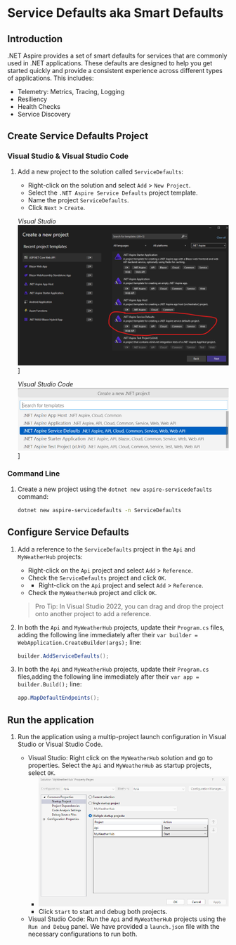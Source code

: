 # Service Defaults aka Smart Defaults

## Introduction
.NET Aspire provides a set of smart defaults for services that are commonly used in .NET applications. These defaults are designed to help you get started quickly and provide a consistent experience across different types of applications. This includes:

- Telemetry: Metrics, Tracing, Logging
- Resiliency
- Health Checks
- Service Discovery

## Create Service Defaults Project

### Visual Studio & Visual Studio Code

1. Add a new project to the solution called `ServiceDefaults`:

	- Right-click on the solution and select `Add` > `New Project`.
	- Select the `.NET Aspire Service Defaults` project template.
	- Name the project `ServiceDefaults`.
	- Click `Next` > `Create`.

	*Visual Studio*
	![Visual Studio dialog to add a service defaults project](./media/vs-add-servicedefaults.png)]

	*Visual Studio Code*
	![Visual Studio Code dialog to add a service defaults project](./media/vsc-add-servicedefaults.png)]


### Command Line

1. Create a new project using the `dotnet new aspire-servicedefaults` command:

	```bash
	dotnet new aspire-servicedefaults -n ServiceDefaults
	```

## Configure Service Defaults

1. Add a reference to the `ServiceDefaults` project in the `Api` and `MyWeatherHub` projects:

	- Right-click on the `Api` project and select `Add` > `Reference`.
	- Check the `ServiceDefaults` project and click `OK`.
	- - Right-click on the `Api` project and select `Add` > `Reference`.
	- Check the `MyWeatherHub` project and click `OK`.

	> Pro Tip: In Visual Studio 2022, you can drag and drop the project onto another project to add a reference.

1. In both the `Api` and `MyWeatherHub` projects, update their `Program.cs` files, adding the following line immediately after their `var builder = WebApplication.CreateBuilder(args);` line:
	
	```csharp
	builder.AddServiceDefaults();
	```
1. In both the `Api` and `MyWeatherHub` projects, update their `Program.cs` files,adding the following line immediately after their `var app = builder.Build();` line:

	```csharp
	app.MapDefaultEndpoints();
	```

## Run the application

1. Run the application using a multip-project launch configuration in Visual Studio or Visual Studio Code.

	- Visual Studio: Right click on the `MyWeatherHub` solution and go to properties. Select the `Api` and `MyWeatherHub` as startup projects, select `OK`. 
		- ![Visual Studio solution properties](./media/vs-multiproject.png)
		- Click `Start` to start and debug both projects.
	- Visual Studio Code: Run the `Api` and `MyWeatherHub` projects using the `Run and Debug` panel. We have provided a `launch.json` file with the necessary configurations to run both.